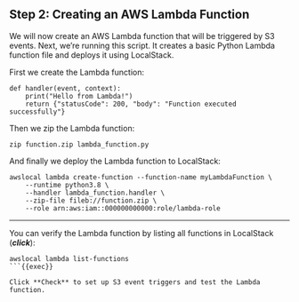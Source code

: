 ## Step 2: Creating an AWS Lambda Function

We will now create an AWS Lambda function that will be triggered by S3 events. Next, we’re running this script. It creates a basic Python Lambda function file and deploys it using LocalStack. 


First we create the Lambda function:
```
def handler(event, context):
    print("Hello from Lambda!")
    return {"statusCode": 200, "body": "Function executed successfully"}
```

Then we zip the Lambda function:
```
zip function.zip lambda_function.py
```
And finally we deploy the Lambda function to LocalStack:
```
awslocal lambda create-function --function-name myLambdaFunction \
    --runtime python3.8 \
    --handler lambda_function.handler \
    --zip-file fileb://function.zip \
    --role arn:aws:iam::000000000000:role/lambda-role
```

---
You can verify the Lambda function by listing all functions in LocalStack (***click***):

```
awslocal lambda list-functions
```{{exec}}

Click **Check** to set up S3 event triggers and test the Lambda function.